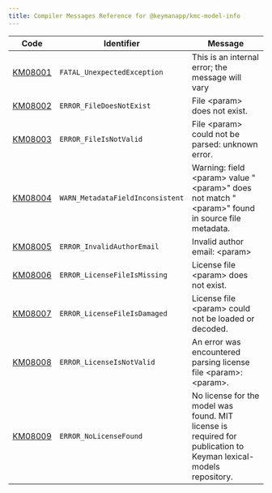```yaml
---
title: Compiler Messages Reference for @keymanapp/kmc-model-info
---
```


 Code | Identifier | Message
------|------------|---------
[KM08001](km08001) | `FATAL_UnexpectedException` | This is an internal error; the message will vary
[KM08002](km08002) | `ERROR_FileDoesNotExist` | File &lt;param&gt; does not exist\.
[KM08003](km08003) | `ERROR_FileIsNotValid` | File &lt;param&gt; could not be parsed: unknown error\.
[KM08004](km08004) | `WARN_MetadataFieldInconsistent` | Warning: field &lt;param&gt; value "&lt;param&gt;" does not match "&lt;param&gt;" found in source file metadata\.
[KM08005](km08005) | `ERROR_InvalidAuthorEmail` | Invalid author email: &lt;param&gt;
[KM08006](km08006) | `ERROR_LicenseFileIsMissing` | License file &lt;param&gt; does not exist\.
[KM08007](km08007) | `ERROR_LicenseFileIsDamaged` | License file &lt;param&gt; could not be loaded or decoded\.
[KM08008](km08008) | `ERROR_LicenseIsNotValid` | An error was encountered parsing license file &lt;param&gt;: &lt;param&gt;\.
[KM08009](km08009) | `ERROR_NoLicenseFound` | No license for the model was found\. MIT license is required for publication to Keyman lexical\-models repository\.
